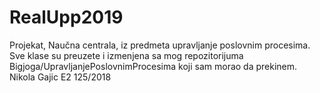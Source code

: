 # RealUpp2019

Projekat, Naučna centrala, iz predmeta upravljanje poslovnim procesima. 
Sve klase su preuzete i izmenjena sa mog repozitorijuma Bigjoga/UpravljanjePoslovnimProcesima koji sam morao da prekinem.
Nikola Gajic E2 125/2018
